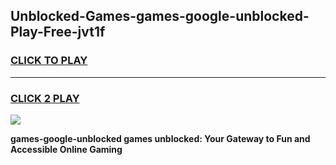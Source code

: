 
## Unblocked-Games-games-google-unblocked-Play-Free-jvt1f
<h3>
<a href="https://premium76.site?title=games-google-unblocked&ref=18A1">CLICK TO PLAY</a></h3>
<hr>

<h3>
<a href="https://premium76.site?title=games-google-unblocked&ref=18A1">CLICK 2 PLAY</a>
  
</h3>

<a href="https://premium76.site?title=games-google-unblocked&ref=18A1"><img src="https://clearcache.store/games.png"></a>


**games-google-unblocked games unblocked: Your Gateway to Fun and Accessible Online Gaming**
